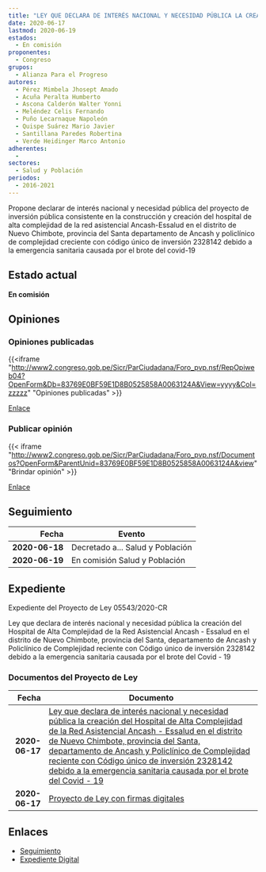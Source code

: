 ```yaml
---
title: "LEY QUE DECLARA DE INTERÉS NACIONAL Y NECESIDAD PÚBLICA LA CREACIÓN DEL HOSPITAL DE ALTA COMPLEJIDAD DE LA RED ASISTENCIAL ANCASH,-ESSALUD EN EL DISTRITO DE NUEVO CHIMBOTE, PROVINCIA DEL SANTA, DEPARTAMENTO DE ANCASH, Y POLICLÍNICO DE COMPLEJIDAD RECIENTE CON CÓDIGO ÚNICO DE INVERSIÓN 2328142 DEBIDO A LA EMERGENCIA SANITARIA CAUSADA POR EL BROTE DEL COVID-19"
date: 2020-06-17
lastmod: 2020-06-19
estados: 
  - En comisión
proponentes: 
  - Congreso
grupos: 
  - Alianza Para el Progreso
autores: 
  - Pérez Mimbela Jhosept Amado
  - Acuña Peralta Humberto
  - Ascona Calderón Walter Yonni
  - Meléndez Celis Fernando
  - Puño Lecarnaque Napoleón
  - Quispe Suárez Mario Javier
  - Santillana Paredes Robertina
  - Verde Heidinger Marco Antonio
adherentes: 
  - 
sectores: 
  - Salud y Población
periodos: 
  - 2016-2021
---
```


Propone declarar de interés nacional y necesidad pública del proyecto de inversión pública consistente en la construcción y creación del hospital de alta complejidad de la red asistencial Ancash-Essalud en el distrito de Nuevo Chimbote, provincia del Santa departamento de Ancash y policlínico de complejidad creciente con código único de inversión 2328142 debido a la emergencia sanitaria causada por el brote del covid-19


## Estado actual

**En comisión**

## Opiniones

### Opiniones publicadas

{{<iframe "http://www2.congreso.gob.pe/Sicr/ParCiudadana/Foro_pvp.nsf/RepOpiweb04?OpenForm&Db=83769E0BF59E1D8B0525858A0063124A&View=yyyy&Col=zzzzz" "Opiniones publicadas" >}}

[Enlace](http://www2.congreso.gob.pe/Sicr/ParCiudadana/Foro_pvp.nsf/RepOpiweb04?OpenForm&Db=83769E0BF59E1D8B0525858A0063124A&View=yyyy&Col=zzzzz)
### Publicar opinión

{{< iframe "http://www2.congreso.gob.pe/Sicr/ParCiudadana/Foro_pvp.nsf/Documentos?OpenForm&ParentUnid=83769E0BF59E1D8B0525858A0063124A&view" "Brindar opinión" >}}

[Enlace](http://www2.congreso.gob.pe/Sicr/ParCiudadana/Foro_pvp.nsf/Documentos?OpenForm&ParentUnid=83769E0BF59E1D8B0525858A0063124A&view)

## Seguimiento

| Fecha | Evento |
|------:|--------|
| **2020-06-18** | Decretado a... Salud y Población|
| **2020-06-19** | En comisión Salud y Población|


## Expediente

Expediente del Proyecto de Ley 05543/2020-CR

Ley que declara de interés nacional y necesidad pública la creación del Hospital de Alta Complejidad de la Red Asistencial Ancash - Essalud en el distrito de Nuevo Chimbote, provincia del Santa, departamento de Ancash y Policlínico de Complejidad reciente con Código único de inversión 2328142 debido a la emergencia sanitaria causada por el brote del Covid - 19


### Documentos del Proyecto de Ley

| Fecha | Documento |
|------:|--------|
| **2020-06-17** | [Ley que declara de interés nacional y necesidad pública la creación del Hospital de Alta Complejidad de la Red Asistencial Ancash - Essalud en el distrito de Nuevo Chimbote, provincia del Santa, departamento de Ancash y Policlínico de Complejidad reciente con Código único de inversión 2328142 debido a la emergencia sanitaria causada por el brote del Covid - 19](http://www.leyes.congreso.gob.pe/Documentos/2016_2021/Proyectos_de_Ley_y_de_Resoluciones_Legislativas/PL05543_20200617.pdf) |
| **2020-06-17** | [Proyecto de Ley con firmas digitales](http://www.leyes.congreso.gob.pe/Documentos/2016_2021/Proyectos_de_Ley_y_de_Resoluciones_Legislativas/Proyectos_Firmas_digitales/PL05543.pdf) |

## Enlaces 

- [Seguimiento](http://www2.congreso.gob.pe/Sicr/TraDocEstProc/CLProLey2016.nsf/f7fff46988ca05b1052578e100829cc7/2a4550675b7614be0525858b0007daa9?OpenDocument)
- [Expediente Digital](http://www2.congreso.gob.pe/Sicr/TraDocEstProc/CLProLey2016.nsf/f7fff46988ca05b1052578e100829cc7/2a4550675b7614be0525858b0007daa9?OpenDocument&Click=05257FB7005EB655.eb71d0cf91d8294e05256cdf006b5706/$Body/0.1C6C)
